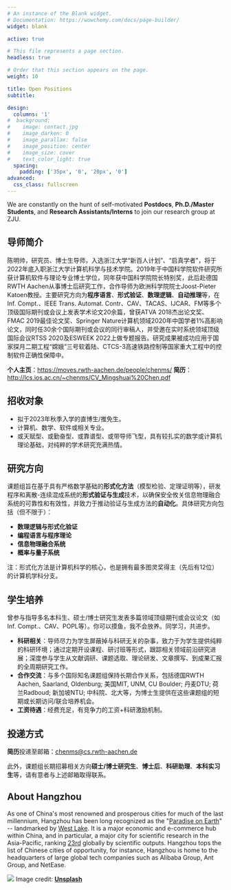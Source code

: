 ```yaml
---
# An instance of the Blank widget.
# Documentation: https://wowchemy.com/docs/page-builder/
widget: blank

active: true

# This file represents a page section.
headless: true

# Order that this section appears on the page.
weight: 10

title: Open Positions
subtitle:

design:
  columns: '1'
#  background:
#    image: contact.jpg
#    image_darken: 0
#    image_parallax: false
#    image_position: center
#    image_size: cover
#    text_color_light: true
  spacing:
    padding: ['35px', '0', '20px', '0']
advanced:
  css_class: fullscreen
---
```


We are constantly on the hunt of self-motivated **Postdocs**, **Ph.D./Master Students**, and **Research Assistants/Interns** to join our research group at ZJU.

## 导师简介

陈明帅，研究员、博士生导师，入选浙江大学“新百人计划”、“启真学者”，将于2022年底入职浙江大学计算机科学与技术学院。2019年于中国科学院软件研究所获计算机软件与理论专业博士学位，同年获中国科学院院长特别奖，此后赴德国RWTH Aachen从事博士后研究工作，合作导师为欧洲科学院院士Joost-Pieter Katoen教授。主要研究方向为**程序语言**、**形式验证**、**数理逻辑**、**自动推理**等，在Inf. Compt.、IEEE Trans. Automat. Contr、CAV、TACAS、IJCAR、FM等多个顶级国际期刊或会议上发表学术论文20余篇，曾获ATVA 2018杰出论文奖、FMAC 2019最佳论文奖、Springer Nature计算机领域2020年中国学者1%高影响论文，同时任30余个国际期刊或会议的同行审稿人，并受邀在实时系统领域顶级国际会议RTSS 2020及ESWEEK 2022上做专题报告。研究成果被成功应用于国家探月二期工程“嫦娥”三号软着陆、CTCS-3高速铁路控制等国家重大工程中的控制软件正确性保障中。

**个人主页**：<https://moves.rwth-aachen.de/people/chenms/>
**简历**：<http://lcs.ios.ac.cn/~chenms/CV_Mingshuai%20Chen.pdf>

## 招收对象

* 拟于2023年秋季入学的直博生/推免生。
* 计算机、数学、软件或相关专业。
* 或天赋型、或勤奋型、或靠谱型、或带导师飞型，具有较扎实的数学或计算机理论基础，对纯粹的学术研究充满热情。

## 研究方向

课题组旨在基于具有严格数学基础的**形式化方法**（模型检验、定理证明等），研发程序和离散-连续混成系统的**形式验证与生成**技术，以确保安全攸关信息物理融合系统的可靠性和有效性，并致力于推动验证与生成方法的**自动化**。具体研究方向包括（但不限于）：

* **数理逻辑与形式化验证**
* **编程语言与程序理论**
* **信息物理融合系统**
* **概率与量子系统**

注：形式化方法是计算机科学的核心，也是拥有最多图灵奖得主（先后有12位）的计算机学科分支。

## 学生培养

曾参与指导多名本科生、硕士/博士研究生发表多篇领域顶级期刊或会议论文（如Inf. Compt.、CAV、POPL等）。你可以摸鱼，我不会放养。同学习，共进步。

* **科研相关**：导师尽力为学生屏蔽掉与科研无关的杂事，致力于为学生提供纯粹的科研环境；通过定期开设课程、研讨班等形式，跟踪相关领域前沿研究进展；深度参与学生从文献调研、课题选取、理论研发、文章撰写、到成果汇报的全周期研究工作。
* **合作交流**：与多个国际知名课题组保持长期合作关系，包括德国RWTH Aachen, Saarland, Oldenburg; 美国MIT, UNM, CU Boulder; 丹麦DTU; 荷兰Radboud; 新加坡NTU; 中科院、北大等，为博士生提供在这些课题组的短期或长期访问/联合培养机会。
* **工资待遇**：经费充足，有竞争力的工资+科研激励机制。

## 投递方式

**简历**投递至邮箱：<chenms@cs.rwth-aachen.de>

此外，课题组长期招募相关方向**硕士/博士研究生**、**博士后**、**科研助理**、**本科实习生**等，请有意者与上述邮箱取得联系。

## About Hangzhou

As one of China's most renowned and prosperous cities for much of the last millennium, Hangzhou has been long recognized as the "[Paradise on Earth](https://en.wikipedia.org/wiki/Hangzhou#Ancient_proverbs_about_Hangzhou)" -- landmarked by [West Lake](https://en.wikipedia.org/wiki/West_Lake). It is a major economic and e-commerce hub within China, and in particular, a major city for scientific research in the Asia-Pacific, ranking [23rd](https://en.wikipedia.org/wiki/List_of_cities_by_scientific_output) globally by scientific outputs. Hangzhou tops the list of Chinese cities of opportunity, for instance, Hangzhou is home to the headquarters of large global tech companies such as Alibaba Group, Ant Group, and NetEase.

<div style="position: relative">
    <img src="/files/West-Lake.jpeg">
    <span class="article-header-caption">Image credit: <a href="https://unsplash.com/" target="_blank" rel="noopener"><strong>Unsplash</strong></a></span>
</div>

<!-- ![West Lake](/files/West-Lake.jpeg "Image credit: [**Unsplash**](https://unsplash.com/)") -->
